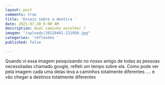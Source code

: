 ```yaml
---
layout: post
comments: true
title: 'Ensaio sobre a mentira '
date: 2021-07-30 6:00 AM
description: Qual caminho escolher ?
imagem: "/uploads/20120401-221950.jpg"
categories: 'reflexões '
published: false

---
```

Quando vi essa imagem pesquisando no nosso amigo de todas as pessoas necessitadas chamado google, refleti um tempo sobre ela. Como pode ver pela imagem cada uma delas leva a caminhos totalmente diferentes .... e vão chegar a destinos totalmente diferentes 